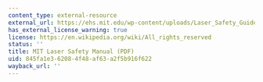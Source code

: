 ```yaml
---
content_type: external-resource
external_url: https://ehs.mit.edu/wp-content/uploads/Laser_Safety_Guide.pdf
has_external_license_warning: true
license: https://en.wikipedia.org/wiki/All_rights_reserved
status: ''
title: MIT Laser Safety Manual (PDF)
uid: 845fa1e3-6208-4f48-af63-a2f5b916f622
wayback_url: ''
---
```

